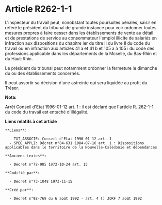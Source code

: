 # Article R262-1-1

L'inspecteur du travail peut, nonobstant toutes poursuites pénales, saisir en référé le président du tribunal de grande
instance pour voir ordonner toutes mesures propres à faire cesser dans les établissements de vente au détail et de
prestations de service au consommateur l'emploi illicite de salariés en infraction aux dispositions du chapitre Ier du titre
II du livre II du code du travail ou en infraction aux articles 41 a et 41 b et 105 a à 105 i du code des professions
applicable dans les départements de la Moselle, du Bas-Rhin et du Haut-Rhin.

Le président du tribunal peut notamment ordonner la fermeture le dimanche du ou des établissements concernés.

Il peut assortir sa décision d'une astreinte qui sera liquidée au profit du Trésor.

**Nota:**

Arrêt Conseil d'Etat 1996-01-12 art. 1 : il est déclaré que l'article R. 262-1-1 du code du travail est entaché d'illégalité.

**Liens relatifs à cet article**

	**Liens**:

	  - TXT_ASSOCIE: Conseil d'Etat 1996-01-12 art. 1
	  - SPEC_APPLI: Décret n°84-631 1984-07-16 art. 1 : Dispositions applicables dans le territoire de la Nouvelle-Calédonie et dépendances

	**Anciens textes**:

	  - Décret n°72-985 1972-10-24 art. 15

	**Codifié par**:

	  - Décret n°73-1048 1973-11-15

	**Créé par**:

	  - Décret n°92-769 du 6 août 1992 - art. 4 () JORF 7 août 1992
